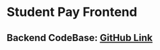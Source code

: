 # Student Pay Frontend

## Backend CodeBase: [GitHub Link](https://github.com/carnage999-max/student-pay)